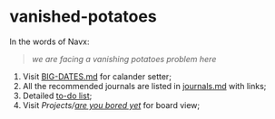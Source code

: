 # vanished-potatoes
In the words of Navx:
> *we are facing a vanishing potatoes problem here* 

1. Visit [BIG-DATES.md](BIG-DATES.md) for calander setter;
2. All the recommended journals are listed in [journals.md](journals.md) with links;
3. Detailed [to-do list](to-do-list.md);
4. Visit *Projects/*[*are you bored yet*](../../projects/1?fullscreen=true) for board view;
